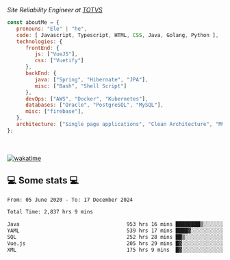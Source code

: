 <p><em>Site Reliability Engineer at <a href="https://www.totvs.com/">TOTVS</a></br>
</em></p>


```javascript
const aboutMe = {
   pronouns: "Ele" | "he",
   code: [ Javascript, Typescript, HTML, CSS, Java, Golang, Python ],
   technologies: {
      frontEnd: {
         js: ["VueJS"],
         css: ["Vuetify"]
      },
      backEnd: {
         java: ["Spring", "Hibernate", "JPA"],
         misc: ["Bash", "Shell Script"]
      },
      devOps: ["AWS", "Docker", "Kubernetes"],
      databases: ["Oracle", "PostgreSQL", "MySQL"],
      misc: ["firebase"],
   },
   architecture: ["Single page applications", "Clean Architecture", "MVC", "Microservices"],
};
```
</br></br>
[![wakatime](https://wakatime.com/badge/user/a3a8ed06-d304-4d6b-bc86-4adc418cdea7.svg)](https://wakatime.com/@a3a8ed06-d304-4d6b-bc86-4adc418cdea7)
<h2>💻 Some stats 💻</h2>

<!--START_SECTION:waka-->

```txt
From: 05 June 2020 - To: 17 December 2024

Total Time: 2,837 hrs 9 mins

Java                                   953 hrs 16 mins ████████▒░░░░░░░░░░░░░░░░   33.60 %
YAML                                   539 hrs 17 mins ████▓░░░░░░░░░░░░░░░░░░░░   19.01 %
SQL                                    252 hrs 28 mins ██▒░░░░░░░░░░░░░░░░░░░░░░   08.90 %
Vue.js                                 205 hrs 29 mins █▓░░░░░░░░░░░░░░░░░░░░░░░   07.24 %
XML                                    175 hrs 9 mins  █▓░░░░░░░░░░░░░░░░░░░░░░░   06.17 %
```

<!--END_SECTION:waka-->
